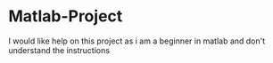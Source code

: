 # Matlab-Project
I would like help on this project as i am a beginner in matlab and don't understand the instructions

